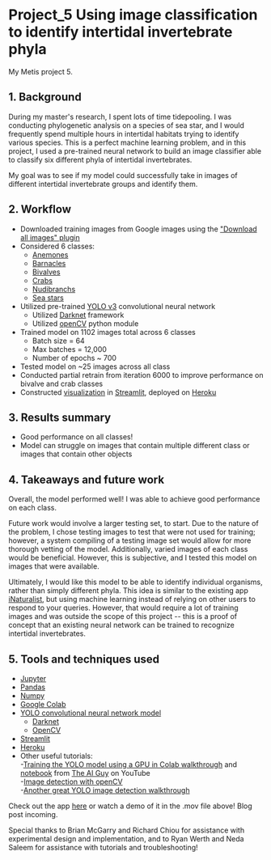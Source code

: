 # Project_5 Using image classification to identify intertidal invertebrate phyla

My Metis project 5.

## 1. Background
During my master's research, I spent lots of time tidepooling. I was conducting phylogenetic analysis on a species of sea star, and I would frequently spend multiple hours in intertidal habitats trying to identify various species. This is a perfect machine learning problem, and in this project, I used a pre-trained neural network to build an image classifier able to classify six different phyla of intertidal invertebrates.

My goal was to see if my model could successfully take in images of different intertidal invertebrate groups and identify them.

## 2. Workflow
- Downloaded training images from Google images using the ["Download all images" plugin](https://chrome.google.com/webstore/detail/download-all-images/nnffbdeachhbpfapjklmpnmjcgamcdmm?hl=en)
- Considered 6 classes:
  - [Anemones](https://en.wikipedia.org/wiki/Sea_anemone)
  - [Barnacles](https://en.wikipedia.org/wiki/Barnacle)
  - [Bivalves](https://en.wikipedia.org/wiki/Bivalvia)
  - [Crabs](https://en.wikipedia.org/wiki/Crab)
  - [Nudibranchs](https://en.wikipedia.org/wiki/Nudibranch)
  - [Sea stars](https://en.wikipedia.org/wiki/Starfish)
- Utilized pre-trained [YOLO v3](https://pjreddie.com/darknet/yolo/) convolutional neural network
  - Utilized [Darknet](https://pjreddie.com/darknet/) framework
  - Utilized [openCV](https://www.pyimagesearch.com/2018/11/12/yolo-object-detection-with-opencv/) python module
- Trained model on 1102 images total across 6 classes
  - Batch size = 64
  - Max batches = 12,000
  - Number of epochs ~ 700
- Tested model on ~25 images across all class
- Conducted partial retrain from iteration 6000 to improve performance on bivalve and crab classes
- Constructed [visualization](https://intertidal-invert-identifier.herokuapp.com/) in [Streamlit](https://www.streamlit.io/), deployed on [Heroku](https://signup.heroku.com/t/platform?c=70130000001xDpdAAE&gclid=CjwKCAiA_Kz-BRAJEiwAhJNY72Pjw-dMX1joPj11t2zgyeOBsDu9k5nLeEnMLsn7xDCOVookgaWOHxoC6woQAvD_BwE)

## 3. Results summary
- Good performance on all classes!
- Model can struggle on images that contain multiple different class or images that contain other objects

## 4. Takeaways and future work
Overall, the model performed well! I was able to achieve good performance on each class. 

Future work would involve a larger testing set, to start. Due to the nature of the problem, I chose testing images to test that were not used for training; however, a system compiling of a testing image set would allow for more thorough vetting of the model. Additionally, varied images of each class would be beneficial. However, this is subjective, and I tested this model on images that were available.

Ultimately, I would like this model to be able to identify individual organisms, rather than simply different phyla. This idea is similar to the existing app [iNaturalist](https://www.inaturalist.org/), but using machine learning instead of relying on other users to respond to your queries. However, that would require a lot of training images and was outside the scope of this project -- this is a proof of concept that an existing neural network can be trained to recognize intertidal invertebrates.

## 5. Tools and techniques used
- [Jupyter](https://jupyter.org/)
- [Pandas](https://pandas.pydata.org/)
- [Numpy](https://numpy.org/)
- [Google Colab](https://colab.research.google.com/notebooks/intro.ipynb#recent=true)
- [YOLO convolutional neural network model](https://pjreddie.com/darknet/yolo/)
  - [Darknet](https://pjreddie.com/darknet/)
  - [OpenCV](https://www.pyimagesearch.com/2018/11/12/yolo-object-detection-with-opencv/)
- [Streamlit](https://www.streamlit.io/)
- [Heroku](https://signup.heroku.com/t/platform?c=70130000001xDpdAAE&gclid=CjwKCAiA_Kz-BRAJEiwAhJNY72Pjw-dMX1joPj11t2zgyeOBsDu9k5nLeEnMLsn7xDCOVookgaWOHxoC6woQAvD_BwE)
- Other useful tutorials:  
  -[Training the YOLO model using a GPU in Colab walkthrough](https://www.youtube.com/watch?v=10joRJt39Ns&feature=emb_logo) and [notebook](https://colab.research.google.com/drive/1Mh2HP_Mfxoao6qNFbhfV3u28tG8jAVGk) from [The AI Guy](https://www.youtube.com/channel/UCrydcKaojc44XnuXrfhlV8Q) on YouTube  
  -[Image detection with openCV](https://opencv-tutorial.readthedocs.io/en/latest/yolo/yolo.html#load-the-yolo-network)  
  -[Another great YOLO image detection walkthrough](https://pysource.com/2020/04/02/train-yolo-to-detect-a-custom-object-online-with-free-gpu/)  
  

Check out the app [here](https://intertidal-invert-identifier.herokuapp.com/) or watch a demo of it in the .mov file above! Blog post incoming.

Special thanks to Brian McGarry and Richard Chiou for assistance with experimental design and implementation, and to Ryan Werth and Neda Saleem for assistance with tutorials and troubleshooting!
